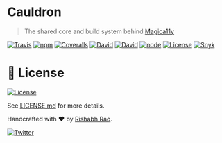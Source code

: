 Cauldron
========
> The shared core and build system behind [Magica11y](https://github.com/magica11y/cauldron)

[![Travis](https://img.shields.io/travis/com/magica11y/cauldron.svg?style=for-the-badge)](https://travis-ci.com/magica11y/cauldron)
[![npm](https://img.shields.io/npm/v/@magica11y/cauldron.svg?style=for-the-badge "NPM")](https://www.npmjs.com/package/@magica11y/cauldron)
[![Coveralls](https://img.shields.io/coveralls/magica11y/cauldron.svg?style=for-the-badge "Test coverage status")](https://coveralls.io/r/magica11y/cauldron)
[![David](https://img.shields.io/david/magica11y/cauldron.svg?style=for-the-badge "Dependencies")](https://david-dm.org/magica11y/cauldron)
[![David](https://img.shields.io/david/dev/magica11y/cauldron.svg?style=for-the-badge "Dev Dependencies")](https://david-dm.org/magica11y/cauldron?type=dev)
[![node](https://img.shields.io/node/v/magica11y.svg?style=for-the-badge "Node engine")](https://www.npmjs.com/package/magica11y)
[![License](https://img.shields.io/github/license/magica11y/cauldron.svg?style=for-the-badge "MIT license")](LICENSE.md)
[![Snyk](https://img.shields.io/snyk/vulnerabilities/npm/@magica11y/cauldron?style=for-the-badge)](https://snyk.io/test/github/magica11y/cauldron?targetFile=package.json)


# 📜 License

[![License](https://img.shields.io/github/license/magica11y/magica11y.svg?style=for-the-badge "MIT license")](LICENSE.md)

See [LICENSE.md](LICENSE.md) for more details.

Handcrafted with ❤️ by [Rishabh Rao](https://github.com/rishabhsrao).

[![Twitter](https://img.shields.io/twitter/follow/rishabhsrao.svg?style=social)](https://twitter.com/rishabhsrao)
